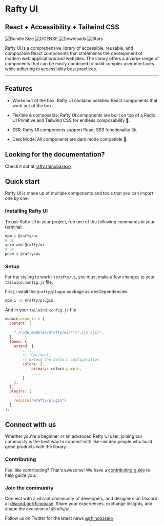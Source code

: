 # Rafty UI

## React + Accessibility + Tailwind CSS

![Bundle Size](https://badgen.net/bundlephobia/minzip/@rafty/ui) ![LICENSE](https://img.shields.io/github/license/rhinobase/raftyui) ![Downloads](https://img.shields.io/npm/dm/@rafty/ui.svg?style=flat) ![Stars](https://badgen.net/github/stars/rhinobase/raftyui)

Rafty UI is a comprehensive library of accessible, reusable, and composable React components that streamlines the development of modern web applications and websites. The library offers a diverse range of components that can be easily combined to build complex user interfaces while adhering to accessibility best practices.

---

## Features

- Works out of the box. Rafty UI contains polished React components that work out of the box.

- Flexible & composable: Rafty UI components are built on top of a Radix UI Primitive and Tailwind CSS for endless composability 🧰.

- SSR: Rafty UI components support React SSR functionality 😍.

- Dark Mode: All components are dark mode compatible 🌙.

## Looking for the documentation?

Check it out at [rafty.rhinobase.io](https://rafty.rhinobase.io)

## Quick start

Rafty UI is made up of multiple components and tools that you can import one by one.

### Installing Rafty UI

To use Rafty UI in your project, run one of the following commands in your terminal:

```sh
npm i @rafty/ui
# or
yarn add @rafty/ui
# or
pnpm i @rafty/ui
```

### Setup

For the styling to work in `@rafty/ui`, you must make a few changes to your `tailwind.config.js` file.

First, install the `@rafty/plugin` package as devDependencies

```sh
npm i -D @rafty/plugin
```

And in your `tailwind.config.js` file

```js
module.exports = {
  content: [
    ...,
    "./node_modules/@rafty/ui/**/*.{js,cjs}",
  ],
  theme: {
    extend: {
        ...,
        // (Optional)
        // Extend the default configuration
        colors: {
            primary: colors.purple,
            ...,
        }
    },
  },
  plugins: [
    ...,
    require("@rafty/plugin")
  ],
};
```

## Connect with us

Whether you're a beginner or an advanced Rafty UI user, joining our community is the best way to connect with like-minded people who build great products with the library.

### Contributing

Feel like contributing? That's awesome! We have a [contributing guide](https://github.com/rhinobase/raftyui/blob/main/CONTRIBUTING.md) to help guide you.

### Join the community

Connect with a vibrant community of developers, and designers on Discord at [discord.gg/rhinobase](https://discord.gg/YtzxUfCk8c). Share your experiences, exchange insights, and shape the evolution of @rafty/ui.

Follow us on Twitter for the latest news [@rhinobaseio](https://twitter.com/rhinobaseio)
